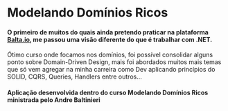 # Modelando Domínios Ricos

#### O primeiro de muitos do quais ainda pretendo praticar na plataforma <a href=“https://balta.io/“>Balta.io</a>, me passou uma visão diferente do que é trabalhar com .NET.

Ótimo curso onde focamos nos domínios, foi possível consolidar alguns ponto sobre Domain-Driven Design, mais foi 
abordados muitos mais temas que só vem agregar na minha carreira como Dev aplicando princípios do SOLID, CQRS, Queries, Handlers entre outros...

#### Aplicação desenvolvida dentro do curso Modelando Domínios Ricos ministrada pelo Andre Baltinieri
